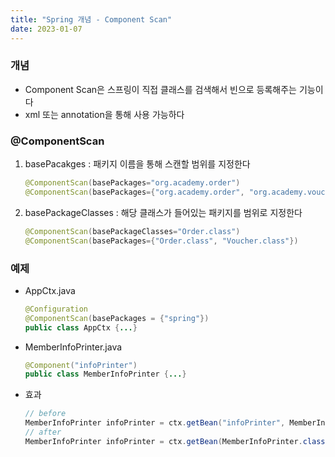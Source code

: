 ```yaml
---
title: "Spring 개념 - Component Scan"
date: 2023-01-07
---
```


### 개념

- Component Scan은 스프링이 직접 클래스를 검색해서 빈으로 등록해주는 기능이다
- xml 또는 annotation을 통해 사용 가능하다

### @ComponentScan

1. basePacakges : 패키지 이름을 통해 스캔할 범위를 지정한다

   ```java
   @ComponentScan(basePackages="org.academy.order")
   @ComponentScan(basePackages={"org.academy.order", "org.academy.voucher"})
   ```

2. basePackageClasses : 해당 클래스가 들어있는 패키지를 범위로 지정한다
   ```java
   @ComponentScan(basePackageClasses="Order.class")
   @ComponentScan(basePackages={"Order.class", "Voucher.class"})
   ```

### 예제

- AppCtx.java

  ```java
  @Configuration
  @ComponentScan(basePackages = {"spring"})
  public class AppCtx {...}
  ```

- MemberInfoPrinter.java

  ```java
  @Component("infoPrinter")
  public class MemberInfoPrinter {...}
  ```

- 효과
  ```java
  // before
  MemberInfoPrinter infoPrinter = ctx.getBean("infoPrinter", MemberInfoPrinter.class);
  // after
  MemberInfoPrinter infoPrinter = ctx.getBean(MemberInfoPrinter.class);
  ```
